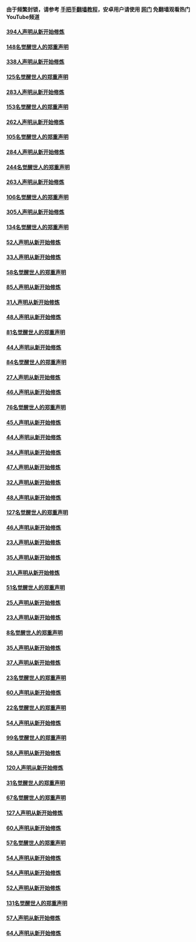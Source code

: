 #### 由于频繁封锁，请参考 [手把手翻墙教程](https://github.com/gfw-breaker/guides/wiki/)，安卓用户请使用 [网门](https://github.com/gfw-breaker/nogfw/blob/master/dl.md?t=05102300) 免翻墙观看热门YouTube频道 

#### [394人声明从新开始修炼](../pages/91/423914.md?t=05102300) 

#### [148名觉醒世人的郑重声明](../pages/91/423913.md?t=05102300) 

#### [338人声明从新开始修炼](../pages/91/423540.md?t=05102300) 

#### [125名觉醒世人的郑重声明](../pages/91/423539.md?t=05102300) 

#### [283人声明从新开始修炼](../pages/91/423296.md?t=05102300) 

#### [153名觉醒世人的郑重声明](../pages/91/423295.md?t=05102300) 

#### [262人声明从新开始修炼](../pages/91/423004.md?t=05102300) 

#### [105名觉醒世人的郑重声明](../pages/91/423003.md?t=05102300) 

#### [284人声明从新开始修炼](../pages/91/422707.md?t=05102300) 

#### [244名觉醒世人的郑重声明](../pages/91/422706.md?t=05102300) 

#### [263人声明从新开始修炼](../pages/91/422553.md?t=05102300) 

#### [106名觉醒世人的郑重声明](../pages/91/422552.md?t=05102300) 

#### [305人声明从新开始修炼](../pages/91/422153.md?t=05102300) 

#### [134名觉醒世人的郑重声明](../pages/91/422152.md?t=05102300) 

#### [52人声明从新开始修炼](../pages/91/421846.md?t=05102300) 

#### [33人声明从新开始修炼](../pages/91/421804.md?t=05102300) 

#### [58名觉醒世人的郑重声明](../pages/91/421845.md?t=05102300) 

#### [85人声明从新开始修炼](../pages/91/421769.md?t=05102300) 

#### [31人声明从新开始修炼](../pages/91/421763.md?t=05102300) 

#### [48人声明从新开始修炼](../pages/91/421605.md?t=05102300) 

#### [81名觉醒世人的郑重声明](../pages/91/421656.md?t=05102300) 

#### [44人声明从新开始修炼](../pages/91/421544.md?t=05102300) 

#### [84名觉醒世人的郑重声明](../pages/91/421543.md?t=05102300) 

#### [27人声明从新开始修炼](../pages/91/421465.md?t=05102300) 

#### [46人声明从新开始修炼](../pages/91/421454.md?t=05102300) 

#### [76名觉醒世人的郑重声明](../pages/91/421453.md?t=05102300) 

#### [45人声明从新开始修炼](../pages/91/421452.md?t=05102300) 

#### [44人声明从新开始修炼](../pages/91/421422.md?t=05102300) 

#### [34人声明从新开始修炼](../pages/91/421322.md?t=05102300) 

#### [47人声明从新开始修炼](../pages/91/421264.md?t=05102300) 

#### [32人声明从新开始修炼](../pages/91/421225.md?t=05102300) 

#### [48人声明从新开始修炼](../pages/91/421202.md?t=05102300) 

#### [127名觉醒世人的郑重声明](../pages/91/421224.md?t=05102300) 

#### [46人声明从新开始修炼](../pages/91/421203.md?t=05102300) 

#### [23人声明从新开始修炼](../pages/91/421138.md?t=05102300) 

#### [35人声明从新开始修炼](../pages/91/421122.md?t=05102300) 

#### [31人声明从新开始修炼](../pages/91/421081.md?t=05102300) 

#### [51名觉醒世人的郑重声明](../pages/91/421080.md?t=05102300) 

#### [25人声明从新开始修炼](../pages/91/421020.md?t=05102300) 

#### [23人声明从新开始修炼](../pages/91/420884.md?t=05102300) 

#### [8名觉醒世人的郑重声明](../pages/91/420883.md?t=05102300) 

#### [35人声明从新开始修炼](../pages/91/420809.md?t=05102300) 

#### [37人声明从新开始修炼](../pages/91/420766.md?t=05102300) 

#### [23名觉醒世人的郑重声明](../pages/91/420765.md?t=05102300) 

#### [60人声明从新开始修炼](../pages/91/420727.md?t=05102300) 

#### [22名觉醒世人的郑重声明](../pages/91/420726.md?t=05102300) 

#### [54人声明从新开始修炼](../pages/91/420529.md?t=05102300) 

#### [99名觉醒世人的郑重声明](../pages/91/420528.md?t=05102300) 

#### [58人声明从新开始修炼](../pages/91/420198.md?t=05102300) 

#### [120人声明从新开始修炼](../pages/91/420141.md?t=05102300) 

#### [31名觉醒世人的郑重声明](../pages/91/420197.md?t=05102300) 

#### [67名觉醒世人的郑重声明](../pages/91/420140.md?t=05102300) 

#### [127人声明从新开始修炼](../pages/91/420082.md?t=05102300) 

#### [60人声明从新开始修炼](../pages/91/420081.md?t=05102300) 

#### [57名觉醒世人的郑重声明](../pages/91/420080.md?t=05102300) 

#### [54人声明从新开始修炼](../pages/91/419533.md?t=05102300) 

#### [54人声明从新开始修炼](../pages/91/419532.md?t=05102300) 

#### [52人声明从新开始修炼](../pages/91/419531.md?t=05102300) 

#### [131名觉醒世人的郑重声明](../pages/91/419530.md?t=05102300) 

#### [57人声明从新开始修炼](../pages/91/419430.md?t=05102300) 

#### [64人声明从新开始修炼](../pages/91/419429.md?t=05102300) 

